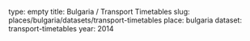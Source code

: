 type: empty
title: Bulgaria / Transport Timetables
slug: places/bulgaria/datasets/transport-timetables
place: bulgaria
dataset: transport-timetables
year: 2014
